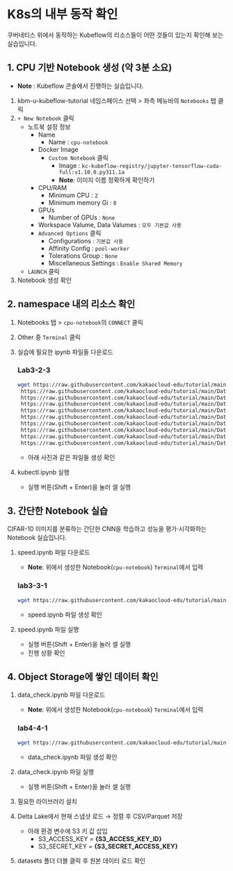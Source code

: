 # K8s의 내부 동작 확인

쿠버네티스 위에서 동작하는 Kubeflow의 리소스들이 어떤 것들이 있는지 확인해 보는 실습입니다.

## 1. CPU 기반 Notebook 생성 (약 3분 소요)

- **Note** : Kubeflow 콘솔에서 진행하는 실습입니다.
1. kbm-u-kubeflow-tutorial 네임스페이스 선택 > 좌측 메뉴바의 `Notebooks` 탭 클릭
2. `+ New Notebook` 클릭
    - 노트북 설정 정보
        - Name
            - Name : `cpu-notebook`
        - Docker Image
            - `Custom Notebook` 클릭
                - Image : `kc-kubeflow-registry/jupyter-tensorflow-cuda-full:v1.10.0.py311.1a`
                - **Note**: 이미지 이름 정확하게 확인하기
        - CPU/RAM
            - Minimum CPU : `2`
            - Minimum memory Gi : `8`
        - GPUs
            - Number of GPUs : `None`
        - Workspace Valume, Data Valumes : `모두 기본값 사용`
        - `Advanced Options` 클릭
            - Configurations : `기본값 사용`
            - Affinity Config : `pool-worker`
            - Tolerations Group : `None`
            - Miscellaneous Settings : `Enable Shared Memory`
    - `LAUNCH` 클릭
3. Notebook 생성 확인

## 2. namespace 내의 리소스 확인

1. Notebooks 탭 > `cpu-notebook`의 `CONNECT` 클릭
2. Other 중 `Terminal` 클릭
3. 실습에 필요한 ipynb 파일들 다운로드
    
    ### **Lab3-2-3**
    
    ```bash
    wget https://raw.githubusercontent.com/kakaocloud-edu/tutorial/main/DataAnalyzeCourse/src/day3/Lab03/kubectl.ipynb \
     https://raw.githubusercontent.com/kakaocloud-edu/tutorial/main/DataAnalyzeCourse/src/day3/Lab03/speed.ipynb \
     https://raw.githubusercontent.com/kakaocloud-edu/tutorial/main/DataAnalyzeCourse/src/day3/Lab03/data_check.ipynb \
     https://raw.githubusercontent.com/kakaocloud-edu/tutorial/main/DataAnalyzeCourse/src/day3/Lab04/sessionDrop_predict.ipynb \
     https://raw.githubusercontent.com/kakaocloud-edu/tutorial/main/DataAnalyzeCourse/src/day3/Lab04/next_state.ipynb \
     https://raw.githubusercontent.com/kakaocloud-edu/tutorial/main/DataAnalyzeCourse/src/day3/Lab05/gender_tableJoin.ipynb \
     https://raw.githubusercontent.com/kakaocloud-edu/tutorial/main/DataAnalyzeCourse/src/day3/Lab05/gender_predict.ipynb \
     https://raw.githubusercontent.com/kakaocloud-edu/tutorial/main/DataAnalyzeCourse/src/day3/Lab05/gender_train.py \
     https://raw.githubusercontent.com/kakaocloud-edu/tutorial/main/DataAnalyzeCourse/src/day3/Lab05/gender_experiment.yaml \
     https://raw.githubusercontent.com/kakaocloud-edu/tutorial/main/DataAnalyzeCourse/src/day3/Lab05/KServe.ipynb
    ```
    
    - 아래 사진과 같은 파일들 생성 확인


4.  kubectl.ipynb 실행 
    - 실행 버튼(Shift + Enter)을 눌러 셀 실행


## 3. 간단한 Notebook 실습

CIFAR-10 이미지를 분류하는 간단한 CNN을 학습하고 성능을 평가·시각화하는 Notebook 실습입니다.

1. speed.ipynb 파일 다운로드
    - **Note**: 위에서 생성한 Notebook(`cpu-notebook`) `Terminal`에서 입력
    
    ### **lab3-3-1**
    
    ```bash
    wget https://raw.githubusercontent.com/kakaocloud-edu/tutorial/main/DataAnalyzeCourse/src/day3/Lab03/speed.ipynb
    ```
    
    - speed.ipynb 파일 생성 확인
2. speed.ipynb 파일 실행
    - 실행 버튼(Shift + Enter)을 눌러 셀 실행
    - 진행 상황 확인

## 4. Object Storage에 쌓인 데이터 확인

1. data_check.ipynb 파일 다운로드
    - **Note**: 위에서 생성한 Notebook(`cpu-notebook`) `Terminal`에서 입력
    
    ### **lab4-4-1**
    
    ```bash
    wget https://raw.githubusercontent.com/kakaocloud-edu/tutorial/main/DataAnalyzeCourse/src/day3/Lab03/data_check.ipynb
    ```
    
    - data_check.ipynb 파일 생성 확인
2. data_check.ipynb 파일 실행
    - 실행 버튼(Shift + Enter)을 눌러 셀 실행
3. 필요한 라이브러리 설치
4. Delta Lake에서 현재 스냅샷 로드 → 정렬 후 CSV/Parquet 저장
    - 아래 환경 변수에 S3 키 값 삽입
        - S3_ACCESS_KEY = **{S3_ACCESS_KEY_ID}**
        - S3_SECRET_KEY = **{S3_SECRET_ACCESS_KEY}**
5. datasets 폴더 더블 클릭 후 원본 데이터 로드 확인
